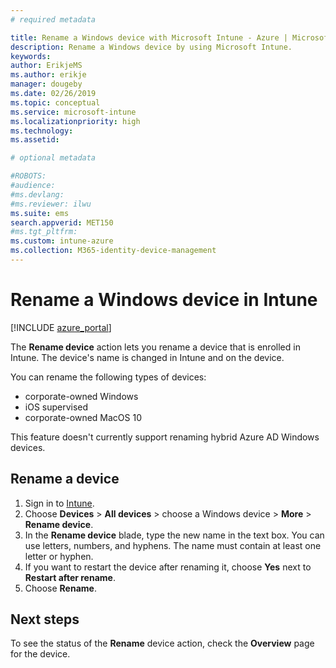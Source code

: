 ```yaml
---
# required metadata

title: Rename a Windows device with Microsoft Intune - Azure | Microsoft Docs
description: Rename a Windows device by using Microsoft Intune.
keywords:
author: ErikjeMS
ms.author: erikje
manager: dougeby
ms.date: 02/26/2019
ms.topic: conceptual
ms.service: microsoft-intune
ms.localizationpriority: high
ms.technology:
ms.assetid: 

# optional metadata

#ROBOTS:
#audience:
#ms.devlang:
#ms.reviewer: ilwu
ms.suite: ems
search.appverid: MET150
#ms.tgt_pltfrm:
ms.custom: intune-azure
ms.collection: M365-identity-device-management
---
```


# Rename a Windows device in Intune


[!INCLUDE [azure_portal](./includes/azure_portal.md)]

The **Rename device** action lets you rename a device that is enrolled in Intune. The device's name is changed in Intune and on the device.

You can rename the following types of devices:
- corporate-owned Windows 
- iOS supervised
- corporate-owned MacOS 10

This feature doesn't currently support renaming hybrid Azure AD Windows devices.

## Rename a device

1. Sign in to [Intune](https://go.microsoft.com/fwlink/?linkid=2090973).
3. Choose **Devices** > **All devices** > choose a Windows device > **More** > **Rename device**.
4. In the **Rename device** blade, type the new name in the text box. You can use letters, numbers, and hyphens. The name must contain at least one letter or hyphen.
5. If you want to restart the device after renaming it, choose **Yes** next to **Restart after rename**.
6. Choose **Rename**.



## Next steps

To see the status of the **Rename** device action, check the **Overview** page for the device.
